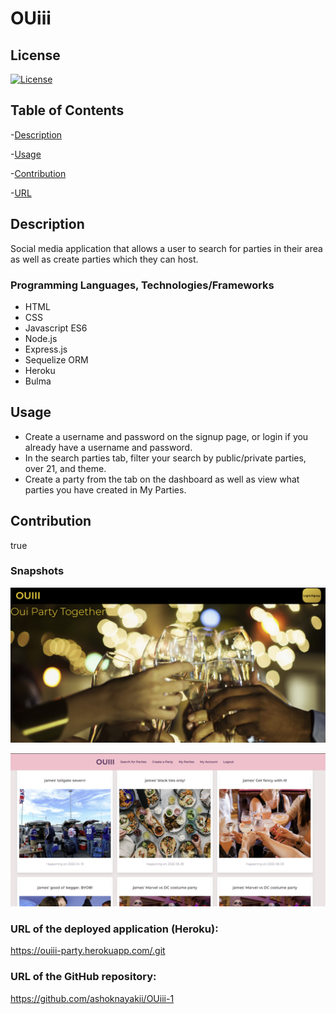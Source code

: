 # OUiii

## License 

[![License](https://img.shields.io/badge/license-None-blue.svg)](https://opensource.org/licenses/None)

## Table of Contents
-[Description](#Description)  

-[Usage](#Usage)  

-[Contribution](#Contribution)   

-[URL](#URL)  



## Description
Social media application that allows a user to search for parties in their area as well as create parties which they can host.

### Programming Languages, Technologies/Frameworks
* HTML
* CSS
* Javascript ES6
* Node.js
* Express.js
* Sequelize ORM
* Heroku
* Bulma

## Usage
* Create a username and password on the signup page, or login if you already have a username and password. 
* In the search parties tab, filter your search by public/private parties, over 21, and theme.  
* Create a party from the tab on the dashboard as well as view what parties you have created in My Parties.  

## Contribution
true

### Snapshots

![Screenshot](./public/images/homesnapshot.png)

![Screenshot](./public/images/dashboardsnapshot.png)

### URL of the deployed application (Heroku):
<https://ouiii-party.herokuapp.com/​.git>

### URL of the GitHub repository:
<https://github.com/ashoknayakii/OUiii-1>
